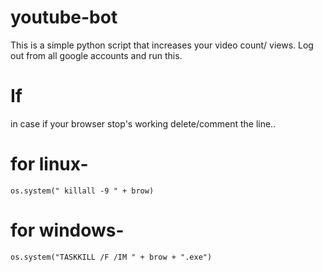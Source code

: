 # youtube-bot
This is a simple python script that increases your video count/ views.
Log out from all google accounts and run this.


# If 
in case if your browser stop's working delete/comment the line..
# for linux-
 `os.system(" killall -9 " + brow)`
# for windows-
 `os.system("TASKKILL /F /IM " + brow + ".exe")`
